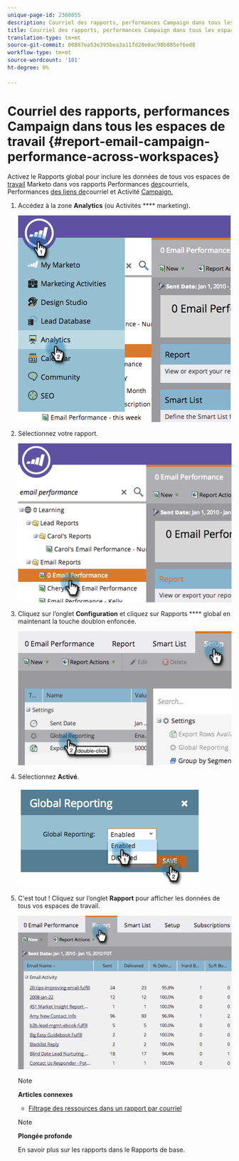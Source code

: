 ```yaml
---
unique-page-id: 2360055
description: Courriel des rapports, performances Campaign dans tous les espaces de travail - Documents marketing - Documentation du produit
title: Courriel des rapports, performances Campaign dans tous les espaces de travail
translation-type: tm+mt
source-git-commit: 00887ea53e395bea3a11fd28e0ac98b085ef6ed8
workflow-type: tm+mt
source-wordcount: '101'
ht-degree: 0%

---
```



# Courriel des rapports, performances Campaign dans tous les espaces de travail {#report-email-campaign-performance-across-workspaces}

Activez le Rapports global pour inclure les données de tous vos espaces de [travail](../../../../product-docs/administration/workspaces-and-person-partitions/create-a-new-workspace.md) Marketo dans vos rapports Performances [des](../../../../product-docs/email-marketing/email-programs/email-program-data/email-performance-report.md)courriels, Performances [des liens de](../../../../product-docs/email-marketing/email-programs/email-program-data/email-link-performance-report.md)courriel et Activité [Campaign.](../../../../product-docs/reporting/basic-reporting/report-types/campaign-activity-report.md)

1. Accédez à la zone **Analytics** (ou Activités **** marketing).

   ![](assets/image2014-9-16-16-3a4-3a46.png)

1. Sélectionnez votre rapport.

   ![](assets/image2014-9-16-16-3a4-3a51.png)

1. Cliquez sur l’onglet **Configuration** et cliquez sur Rapports **** global en maintenant la touche doublon enfoncée.

   ![](assets/image2014-9-16-16-3a4-3a58.png)

1. Sélectionnez **Activé**.

   ![](assets/image2014-9-16-16-3a5-3a4.png)

1. C&#39;est tout ! Cliquez sur l’onglet **Rapport** pour afficher les données de tous vos espaces de travail.

   ![](assets/image2014-9-16-16-3a5-3a8.png)

   >[!NOTE]
   >
   >**Articles connexes**
   >
   >    
   >    
   >    * [Filtrage des ressources dans un rapport par courriel](filter-assets-in-an-email-report.md)


   >[!NOTE]
   >
   >**Plongée profonde**
   >
   >
   >En savoir plus sur les rapports dans le Rapports [](http://docs.marketo.com/display/docs/basic+reporting) de base.

